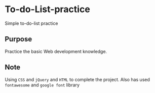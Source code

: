 # To-do-List-practice
Simple to-do-list practice 

## Purpose
Practice the basic Web development knowledge.

## Note
Using `CSS` and `jQuery` and `HTML` to complete the project. 
Also has used `fontawesome` and `google font` library 
